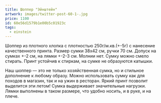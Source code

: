 ```yaml
---
title: Шоппер "Эйнштейн"
artwork: images/twitter-post-60-1-.jpg
price: 1100
id: 60e56d1579b1e00b5c01923c
tags:
  - einstein
---
```

Шоппер из плотного хлопка с плотностью 250г/м.кв.(+-5г) с нанесение качественного принта. Размер сумки 38х42 см, ручки 70 см. Допуск на сумках +-2 см, на лямки +-2-3 см. Молнии нет. Сумку можно смело стирать. Принт устойчив к стиркам, на сумке не образуются катышки. 

Наш шоппер — это не только хозяйственная сумка, но и стильное дополнение к любому образу. Можно использовать сумку как для походов в магазин, так и на ужин в ресторан. Яркий принт позволит выделится эти летом! Сумка выдерживает значительные нагрузки. Лямки выполнены в таком размере, что удобно носить, и в руке, и на плече.